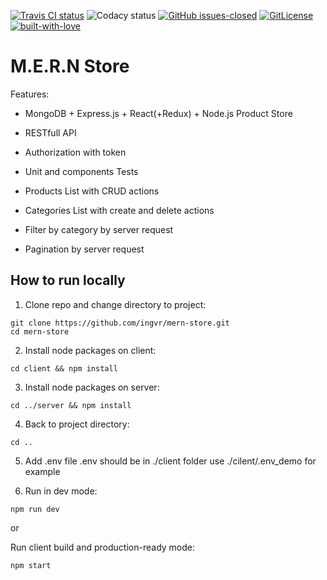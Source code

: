 [![Travis CI status](https://travis-ci.org/ingvr/mern-store.svg?branch=master)](https://travis-ci.org/ingvr/mern-store) ![Codacy status](https://api.codacy.com/project/badge/Grade/da089022058e449589819d955a4f5611?isInternal=true) [![GitHub issues-closed](https://img.shields.io/github/issues-closed/ingvr/mern-store.svg)](https://GitHub.com/ingvr/mern-store/issues?q=is%3Aissue+is%3Aclosed) [![GitLicense](https://gitlicense.com/badge/ingvr/mern-store)](https://github.com/ingvr/mern-store/blob/master/LICENSE) [![built-with-love](https://img.shields.io/badge/build%20with-%E2%9D%A4-green)](https://github.com/ingvr/)

# M.E.R.N Store

Features:

- MongoDB + Express.js + React(+Redux) + Node.js Product Store
- RESTfull API
- Authorization with token
- Unit and components Tests

- Products List with CRUD actions
- Categories List with create and delete actions
- Filter by category by server request
- Pagination by server request

## How to run locally

1. Clone repo and change directory to project:

```
git clone https://github.com/ingvr/mern-store.git
cd mern-store
```

2. Install node packages on client:

```
cd client && npm install
```

3. Install node packages on server:

```
cd ../server && npm install
```

4. Back to project directory:

```
cd ..
```

5. Add .env file
   .env should be in ./client folder
   use ./cilent/.env_demo for example

6. Run in dev mode:

```
npm run dev
```

or

Run client build and production-ready mode:

```
npm start
```
